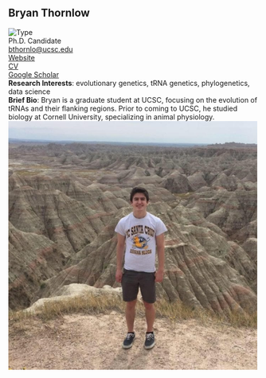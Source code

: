 ## Bryan Thornlow  
![Type](https://img.shields.io/badge/FileType-.newick-purple)  
Ph.D. Candidate    
bthornlo@ucsc.edu  
[Website](https://users.soe.ucsc.edu/~bpt26/)  
[CV](https://users.soe.ucsc.edu/~bpt26/thornlow_CV.pdf)  
[Google Scholar](https://scholar.google.com/citations?user=-mjgRsgAAAAJ&hl=en&oi=ao)  
**Research Interests**: evolutionary genetics, tRNA genetics, phylogenetics, data science  
**Brief Bio**: Bryan is a graduate student at UCSC, focusing on the evolution of tRNAs and their flanking regions. Prior to coming to UCSC, he studied biology at Cornell University, specializing in animal physiology.  
<img src='bryan.jpg' alt='bryan' width='500'/>

